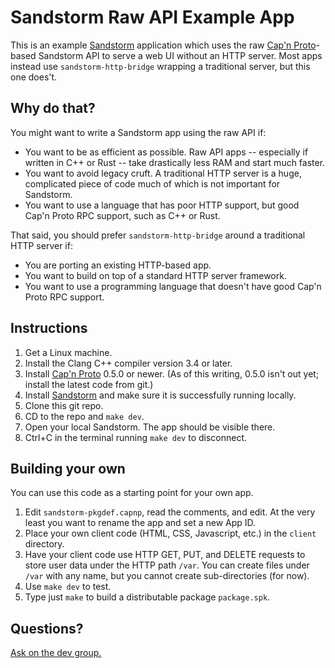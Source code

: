 # Sandstorm Raw API Example App

This is an example [Sandstorm](https://sandstorm.io) application which uses the raw [Cap'n Proto](https://capnproto.org)-based Sandstorm API to serve a web UI without an HTTP server. Most apps instead use `sandstorm-http-bridge` wrapping a traditional server, but this one does't.

## Why do that?

You might want to write a Sandstorm app using the raw API if:

* You want to be as efficient as possible. Raw API apps -- especially if written in C++ or Rust -- take drastically less RAM and start much faster.
* You want to avoid legacy cruft. A traditional HTTP server is a huge, complicated piece of code much of which is not important for Sandstorm.
* You want to use a language that has poor HTTP support, but good Cap'n Proto RPC support, such as C++ or Rust.

That said, you should prefer `sandstorm-http-bridge` around a traditional HTTP server if:

* You are porting an existing HTTP-based app.
* You want to build on top of a standard HTTP server framework.
* You want to use a programming language that doesn't have good Cap'n Proto RPC support.

## Instructions

1. Get a Linux machine.
2. Install the Clang C++ compiler version 3.4 or later.
3. Install [Cap'n Proto](https://capnproto.org) 0.5.0 or newer. (As of this writing, 0.5.0 isn't out yet; install the latest code from git.)
4. Install [Sandstorm](https://github.com/sandstorm-io/sandstorm) and make sure it is successfully running locally.
5. Clone this git repo.
6. CD to the repo and `make dev`.
7. Open your local Sandstorm. The app should be visible there.
8. Ctrl+C in the terminal running `make dev` to disconnect.

## Building your own

You can use this code as a starting point for your own app.

1. Edit `sandstorm-pkgdef.capnp`, read the comments, and edit. At the very least you want to rename the app and set a new App ID.
2. Place your own client code (HTML, CSS, Javascript, etc.) in the `client` directory.
3. Have your client code use HTTP GET, PUT, and DELETE requests to store user data under the HTTP path `/var`. You can create files under `/var` with any name, but you cannot create sub-directories (for now).
4. Use `make dev` to test.
5. Type just `make` to build a distributable package `package.spk`.

## Questions?

[Ask on the dev group.](https://groups.google.com/group/sandstorm-dev)

